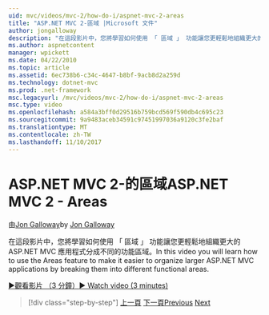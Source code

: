 ```yaml
---
uid: mvc/videos/mvc-2/how-do-i/aspnet-mvc-2-areas
title: "ASP.NET MVC 2-區域 |Microsoft 文件"
author: jongalloway
description: "在這段影片中，您將學習如何使用 「 區域 」 功能讓您更輕鬆地組織更大的 ASP.NET MVC 應用程式分成不同 funct..."
ms.author: aspnetcontent
manager: wpickett
ms.date: 04/22/2010
ms.topic: article
ms.assetid: 6ec738b6-c34c-4647-b8bf-9acb8d2a259d
ms.technology: dotnet-mvc
ms.prod: .net-framework
msc.legacyurl: /mvc/videos/mvc-2/how-do-i/aspnet-mvc-2-areas
msc.type: video
ms.openlocfilehash: a584a3bff0d29516b759bcd569f590db4c695c23
ms.sourcegitcommit: 9a9483aceb34591c97451997036a9120c3fe2baf
ms.translationtype: MT
ms.contentlocale: zh-TW
ms.lasthandoff: 11/10/2017
---
```

<a name="aspnet-mvc-2---areas"></a><span data-ttu-id="3e4be-103">ASP.NET MVC 2-的區域</span><span class="sxs-lookup"><span data-stu-id="3e4be-103">ASP.NET MVC 2 - Areas</span></span>
====================
<span data-ttu-id="3e4be-104">由[Jon Galloway](https://github.com/jongalloway)</span><span class="sxs-lookup"><span data-stu-id="3e4be-104">by [Jon Galloway](https://github.com/jongalloway)</span></span>

<span data-ttu-id="3e4be-105">在這段影片中，您將學習如何使用 「 區域 」 功能讓您更輕鬆地組織更大的 ASP.NET MVC 應用程式分成不同的功能區域。</span><span class="sxs-lookup"><span data-stu-id="3e4be-105">In this video you will learn how to use the Areas feature to make it easier to organize larger ASP.NET MVC applications by breaking them into different functional areas.</span></span>

[<span data-ttu-id="3e4be-106">&#9654;觀看影片 （3 分鐘）</span><span class="sxs-lookup"><span data-stu-id="3e4be-106">&#9654; Watch video (3 minutes)</span></span>](https://channel9.msdn.com/Blogs/ASP-NET-Site-Videos/aspnet-mvc-2-areas)

>[!div class="step-by-step"]
<span data-ttu-id="3e4be-107">[上一頁](mvc2-template-customization.md)
[下一頁](aspnet-mvc-2-render-action.md)</span><span class="sxs-lookup"><span data-stu-id="3e4be-107">[Previous](mvc2-template-customization.md)
[Next](aspnet-mvc-2-render-action.md)</span></span>
